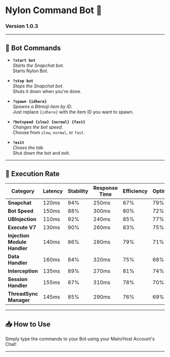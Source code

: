 # Nylon Command Bot 🚀

### **Version 1.0.3**

---

## 📜 Bot Commands

- **`?start bot`**  
  _Starts the Snapchat bot._  
  Starts Nylon Bot.

- **`?stop bot`**  
  _Stops the Snapchat bot._  
  Shuts it down when you're done.

- **`?spawn {idhere}`**  
  _Spawns a Bitmoji item by ID._  
  Just replace `{idhere}` with the item ID you want to spawn.

- **`?botspeed {slow} {normal} {fast}`**  
  _Changes the bot speed._  
  Choose from `slow`, `normal`, or `fast`.

- **`?exit`**  
  _Closes the tab._  
  Shut down the bot and exit.

---

## 🎨 Execution Rate

| Category                     | Latency | Stability | Response Time | Efficiency | Optimization | Execution Speed | Bot Performance | Normal Performance |
|------------------------------|---------|-----------|---------------|------------|--------------|----------------|----------------|-------------------|
| **Snapchat**                 | 120ms   | 94%       | 250ms         | 87%        | 79%          | 90%            | 85%            | 91%              |
| **Bot Speed**                | 150ms   | 88%       | 300ms         | 80%        | 72%          | 84%            | 24-45-73%      | 31-55-81%        |
| **UBInjection**              | 110ms   | 92%       | 240ms         | 85%        | 77%          | 89%            | 81%            | 88%              |
| **Execute V7**               | 130ms   | 90%       | 260ms         | 83%        | 75%          | 87%            | 78%            | 85%              |
| **Injection Module Handler** | 140ms   | 86%       | 280ms         | 79%        | 71%          | 82%            | 73%            | 80%              |
| **Data Handler**             | 160ms   | 84%       | 320ms         | 75%        | 68%          | 80%            | 69%            | 76%              |
| **Interception**             | 135ms   | 89%       | 270ms         | 81%        | 74%          | 85%            | 74%            | 81%              |
| **Session Handler**          | 155ms   | 87%       | 310ms         | 78%        | 70%          | 81%            | 70%            | 78%              |
| **ThreadSync Manager**       | 145ms   | 85%       | 290ms         | 76%        | 69%          | 83%            | 72%            | 79%              |

---




## 📥 How to Use

Simply type the commands to your Bot using your Main/Host Account's Chat!

---

